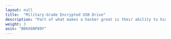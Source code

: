 ```yaml
---
layout: null
title:  "Military-Grade Encrypted USB Drive"
description: "Part of what makes a hacker great is their ability to hide their files and cover their tracks. This USB drive is not only big enough to hold all of your hacking programs, but also secure enough to where the military can't even crack it and access your files."
weight: 3
asin: "B06X6NP89Y"
---
```

